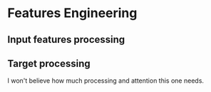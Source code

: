 # Features Engineering

## Input features processing

## Target processing

I won't believe how much processing and attention this one needs.